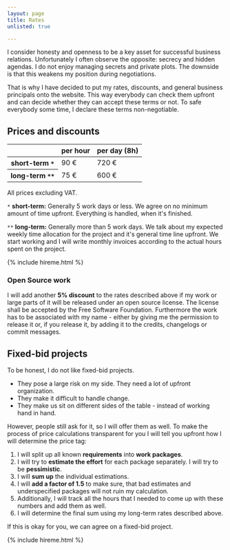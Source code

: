 ```yaml
---
layout: page
title: Rates
unlisted: true

---
```


I consider honesty and openness to be a key asset for successful business
relations. Unfortunately I often observe the opposite: secrecy and hidden
agendas. I do not enjoy managing secrets and private plots. The downside is that
this weakens my position during negotiations.

That is why I have decided to put my rates, discounts, and general business
principals onto the website. This way everybody can check them upfront and can
decide whether they can accept these terms or not. To safe everybody some time,
I declare these terms non-negotiable.


## Prices and discounts

<table>
    <thead>
        <tr>
            <th></th>
            <th>per hour</th>
            <th>per day (8h)</th>
        </tr>
    </thead>
    <tbody>
        <tr>
            <th>short-term <code>*</code></th>
            <td>90 €</td>
            <td>720 €</td>
        </tr>
        <tr>
            <th>long-term <code>**</code></th>
            <td>75 €</td>
            <td>600 €</td>
        </tr>
    </tbody>
</table>

All prices excluding VAT.


`*` **short-term:** Generally 5 work days or less. We agree on no minimum
amount of time upfront. Everything is handled, when it's finished.

`**` **long-term:** Generally more than 5 work days. We talk about my expected
weekly time allocation for the project and it's general time line upfront. We
start working and I will write monthly invoices according to the actual hours
spent on the project.


{% include hireme.html %}


### Open Source work

I will add another **5% discount** to the rates described above if my work or
large parts of it will be released under an open source license. The license
shall be accepted by the Free Software Foundation. Furthermore the work has to
be associated with my name - either by giving me the permission to release it
or, if you release it, by adding it to the credits, changelogs or commit
messages.




## Fixed-bid projects

To be honest, I do not like fixed-bid projects.

- They pose a large risk on my side. They need a lot of upfront organization.
- They make it difficult to handle change.
- They make us sit on different sides of the table - instead of working hand in
  hand.

However, people still ask for it, so I will offer them as well. To make the
process of price calculations transparent for you I will tell you upfront how I
will determine the price tag:

1. I will split up all known **requirements** into **work packages**.
2. I will try to **estimate the effort** for each package separately. I will try
   to be **pessimistic**.
3. I will **sum up** the individual estimations.
4. I will **add a factor of 1.5** to make sure, that bad estimates and
   underspecified packages will not ruin my calculation.
5. Additionally, I will track all the hours that I needed to come up with these
   numbers and add them as well.
6. I will determine the final sum using my long-term rates described above.

If this is okay for you, we can agree on a fixed-bid project.


{% include hireme.html %}

